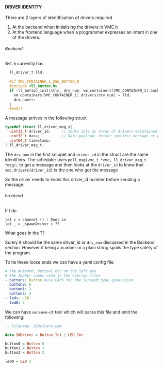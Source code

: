 #### DRIVER IDENTITY


There are 2 layers of identification of drivers required

1. At the backend when initialising the drivers in VMC.h
2. At the frontend language when a programmer expresses an intent in one of the drivers.

###### Backend

`VMC.h` currently has

```C
  ll_driver_t lld;
  
  #if VMC_CONTAINER_1_USE_BUTTON_0
  #include <ll_button.h>
  if (ll_button_init(&lld, drv_num, vm_containers[VMC_CONTAINER_1].backend_custom, 0)) {
    vm_containers[VMC_CONTAINER_1].drivers[drv_num] = lld;
    drv_num++;
  }
  #endif
```


A message arrives in the following struct

```C
typedef struct ll_driver_msg_s{
  uint32_t driver_id;     // Index into an array of drivers maintained by "low-level" 
  uint32_t data;          // Data payload, driver specific message or pointer  
  uint64_t timestamp;     
} ll_driver_msg_t;

```

The `drv_num` in the first snippet and `driver_id` in the struct are the same identifiers.
The scheduler uses `poll_msg(vmc_t *vmc, ll_driver_msg_t *msg);` to get a message and then
looks at the `driver_id` to know that `vmc.drivers[driver_id]` is the one who got the message

So the driver needs to know this driver_id number before sending a message.

###### Frontend

If I do

```
let c = channel () : Bool in 
let _ = _spawnDriver c ??
```

What goes in the ??

Surely it should be the same driver_id or `drv_num` discussed in the Backend section. However it being a number or a
plain string spoils the type safety of the program.

To tie these loose ends we can have a yaml config file:

```yaml
# the button0, button1 etc on the left are
# the Zephyr names used in the overlay files
- buttons: Button #use CAPS for the SenseVM type generation
  button0: 0
  button1: 1
  button2: 2
- leds: LED
  led0: 3
```

We can have `sensevm-dt` tool which will parse this file and emit the following:

```Haskell
-- Filename: IODrivers.cam

data IODriver = Button Int | LED Int

button0 = Button 0
button1 = Button 1
button2 = Button 2

led0 = LED 3
```
